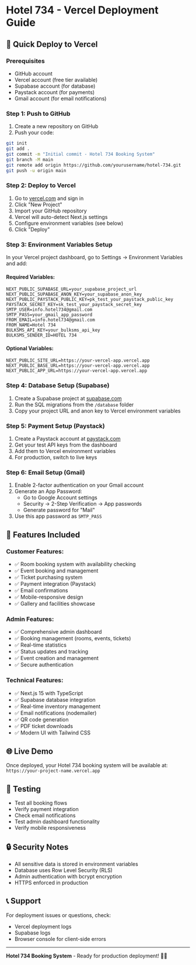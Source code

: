 # Hotel 734 - Vercel Deployment Guide

## 🚀 Quick Deploy to Vercel

### Prerequisites
- GitHub account
- Vercel account (free tier available)
- Supabase account (for database)
- Paystack account (for payments)
- Gmail account (for email notifications)

### Step 1: Push to GitHub
1. Create a new repository on GitHub
2. Push your code:
```bash
git init
git add .
git commit -m "Initial commit - Hotel 734 Booking System"
git branch -M main
git remote add origin https://github.com/yourusername/hotel-734.git
git push -u origin main
```

### Step 2: Deploy to Vercel
1. Go to [vercel.com](https://vercel.com) and sign in
2. Click "New Project"
3. Import your GitHub repository
4. Vercel will auto-detect Next.js settings
5. Configure environment variables (see below)
6. Click "Deploy"

### Step 3: Environment Variables Setup

In your Vercel project dashboard, go to Settings → Environment Variables and add:

#### Required Variables:
```
NEXT_PUBLIC_SUPABASE_URL=your_supabase_project_url
NEXT_PUBLIC_SUPABASE_ANON_KEY=your_supabase_anon_key
NEXT_PUBLIC_PAYSTACK_PUBLIC_KEY=pk_test_your_paystack_public_key
PAYSTACK_SECRET_KEY=sk_test_your_paystack_secret_key
SMTP_USER=info.hotel734@gmail.com
SMTP_PASS=your_gmail_app_password
FROM_EMAIL=info.hotel734@gmail.com
FROM_NAME=Hotel 734
BULKSMS_API_KEY=your_bulksms_api_key
BULKSMS_SENDER_ID=HOTEL 734
```

#### Optional Variables:
```
NEXT_PUBLIC_SITE_URL=https://your-vercel-app.vercel.app
NEXT_PUBLIC_BASE_URL=https://your-vercel-app.vercel.app
NEXT_PUBLIC_APP_URL=https://your-vercel-app.vercel.app
```

### Step 4: Database Setup (Supabase)
1. Create a Supabase project at [supabase.com](https://supabase.com)
2. Run the SQL migrations from the `/database` folder
3. Copy your project URL and anon key to Vercel environment variables

### Step 5: Payment Setup (Paystack)
1. Create a Paystack account at [paystack.com](https://paystack.com)
2. Get your test API keys from the dashboard
3. Add them to Vercel environment variables
4. For production, switch to live keys

### Step 6: Email Setup (Gmail)
1. Enable 2-factor authentication on your Gmail account
2. Generate an App Password:
   - Go to Google Account settings
   - Security → 2-Step Verification → App passwords
   - Generate password for "Mail"
3. Use this app password as `SMTP_PASS`

## 🔧 Features Included

### Customer Features:
- ✅ Room booking system with availability checking
- ✅ Event booking and management
- ✅ Ticket purchasing system
- ✅ Payment integration (Paystack)
- ✅ Email confirmations
- ✅ Mobile-responsive design
- ✅ Gallery and facilities showcase

### Admin Features:
- ✅ Comprehensive admin dashboard
- ✅ Booking management (rooms, events, tickets)
- ✅ Real-time statistics
- ✅ Status updates and tracking
- ✅ Event creation and management
- ✅ Secure authentication

### Technical Features:
- ✅ Next.js 15 with TypeScript
- ✅ Supabase database integration
- ✅ Real-time inventory management
- ✅ Email notifications (nodemailer)
- ✅ QR code generation
- ✅ PDF ticket downloads
- ✅ Modern UI with Tailwind CSS

## 🌐 Live Demo
Once deployed, your Hotel 734 booking system will be available at:
`https://your-project-name.vercel.app`

## 📱 Testing
- Test all booking flows
- Verify payment integration
- Check email notifications
- Test admin dashboard functionality
- Verify mobile responsiveness

## 🔒 Security Notes
- All sensitive data is stored in environment variables
- Database uses Row Level Security (RLS)
- Admin authentication with bcrypt encryption
- HTTPS enforced in production

## 📞 Support
For deployment issues or questions, check:
- Vercel deployment logs
- Supabase logs
- Browser console for client-side errors

---
**Hotel 734 Booking System** - Ready for production deployment! 🏨✨
